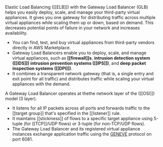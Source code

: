 Elastic Load Balancing ([[ELB]]) with the Gateway Load Balancer (GLB) helps you easily deploy, scale, and manage your third-party virtual appliances. It gives you one gateway for distributing traffic across multiple virtual appliances while scaling them up or down, based on demand. This decreases potential points of failure in your network and increases availability.  
  
*   You can find, test, and buy virtual appliances from third-party vendors directly in AWS Marketplace.
*   Gateway Load Balancers enable you to deploy, scale, and manage virtual appliances, such as **[[firewall]]s**, **intrusion detection system ([[IDS]])**  **intrusion prevention systems ([[IPS]])**, and **deep packet inspection systems ([[DPI]])**. 
*   It combines a transparent network gateway (that is, a single entry and exit point for all traffic) and distributes traffic while scaling your virtual appliances with the demand.

A Gateway Load Balancer operates at thethe network layer of the  ([[OSI]]) model (3 layer). 

*   It listens for all IP packets across all ports and forwards traffic to the [[target group]] that's specified in the [[listener]] rule. 
*   It maintains [[stickiness]] of flows to a specific target appliance using 5-tuple (for [[TCP]]/UDP flows) or 3-tuple (for non-TCP/UDP flows). 
*   The Gateway Load Balancer and its registered virtual appliance instances exchange application traffic using the [GENEVE](https://datatracker.ietf.org/doc/html/rfc8926) protocol on port 6081.